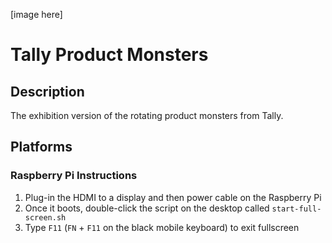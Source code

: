 
[image here]

# Tally Product Monsters


## Description

The exhibition version of the rotating product monsters from Tally.




## Platforms

### Raspberry Pi Instructions

1. Plug-in the HDMI to a display and then power cable on the Raspberry Pi
2. Once it boots, double-click the script on the desktop called `start-full-screen.sh`
3. Type `F11` (`FN` + `F11` on the black mobile keyboard) to exit fullscreen


